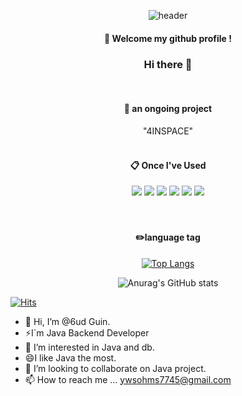 <div align="center">

![header](https://capsule-render.vercel.app/api?type=Waving&text=guin)

####  :wave: Welcome my github profile !


### Hi there 👋
 <br/>
 
####  :wave: an ongoing project
 "4INSPACE"
 <br/>
 <br/>
  
####  :clipboard: Once I've Used 
  <img src="https://img.shields.io/badge/JAVA-007396?style=for-the-badge&logo=java&logoColor=white">

<img src="https://img.shields.io/badge/MySQL-4479A1?style=for-the-badge&logo=MySQL&logoColor=white">

<img src="https://img.shields.io/badge/Oracle-F80000?style=for-the-badge&logo=Oracle&logoColor=white">

<img src="https://img.shields.io/badge/Eclipse-2C2255?style=for-the-badge&logo=Eclipse%20IDE&logoColor=white">

<img src="https://img.shields.io/badge/github-181717?style=for-the-badge&logo=github&logoColor=white">

<img src="https://img.shields.io/badge/aws-232F3E?style=for-the-badge&logo=aws&logoColor=white">
 <br/>
 <br/>
   <br/>
 
#### :pencil2:language tag
 
 
[![Top Langs](https://github-readme-stats.vercel.app/api/top-langs/?username=6udguin&layout=compact)](https://github.com/anuraghazra/github-readme-stats)
  



![Anurag's GitHub stats](https://github-readme-stats.vercel.app/api?username=6udguin&show_icons=true&theme=transparent)

 </div>
 
[![Hits](https://hits.seeyoufarm.com/api/count/incr/badge.svg?url=https%3A%2F%2Fgithub.com%2F6udguin%2Fhit-counter&count_bg=%233DBCC8&title_bg=%2373B1DF&icon=&icon_color=%23E7E7E7&title=hits&edge_flat=false)](https://hits.seeyoufarm.com)


- 👋 Hi, I’m @6ud Guin.
- ⚡I`m Java Backend Developer
- 👀 I’m interested in Java and db.
- 😄I like Java the most.
- 💞️ I’m looking to collaborate on Java project.
- 📫 How to reach me ... ywsohms7745@gmail.com


<!--
**6udguin/6udGuin** is a ✨ _special_ ✨ repository because its `README.md` (this file) appears on your GitHub profile.

Here are some ideas to get you started:
- 🔭 I’m currently working on ...
- 🔭 I’m currently working on ...
- 🌱 I’m currently learning ...
- 👯 I’m looking to collaborate on ...
- 🤔 I’m looking for help with ...
- 💬 Ask me about ...
- 📫 How to reach me: ...
- 😄 Pronouns: ...
- ⚡ Fun fact: ...
-->

<!-- html 주석 -->
